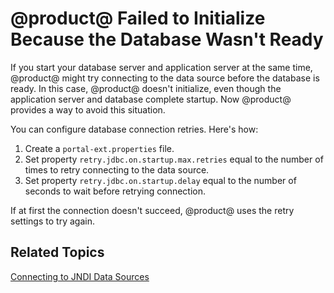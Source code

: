 # @product@ Failed to Initialize Because the Database Wasn't Ready [](id=portal-failed-to-initialize-because-the-database-wasnt-ready)

If you start your database server and application server at the same time,
@product@ might try connecting to the data source before the database is ready.
In this case, @product@ doesn't initialize, even though the application server
and database complete startup. Now @product@ provides a way to avoid this
situation.

You can configure database connection retries. Here's how:

1.  Create a `portal-ext.properties` file.
2.  Set property `retry.jdbc.on.startup.max.retries` equal to the number of
    times to retry connecting to the data source. 
3.  Set property `retry.jdbc.on.startup.delay` equal to the number of seconds
    to wait before retrying connection.

If at first the connection doesn't succeed, @product@ uses the retry settings to
try again. 

## Related Topics [](id=related-topics)

[Connecting to JNDI Data Sources](/develop/tutorials/-/knowledge_base/7-0/connecting-to-data-sources-using-jndi)
